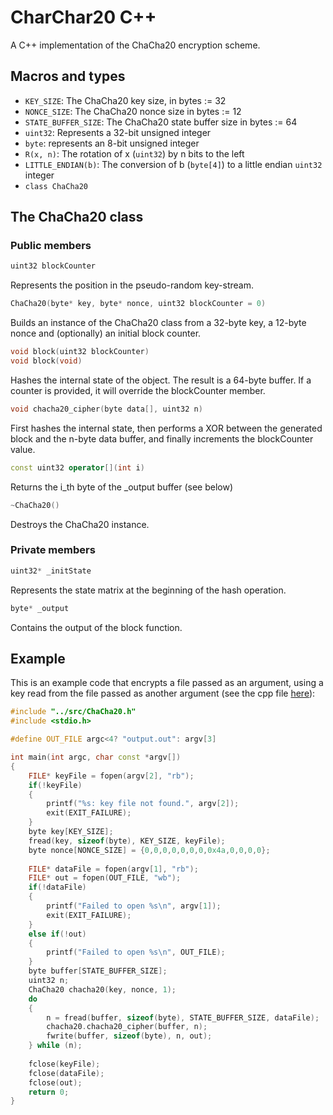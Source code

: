 # CharChar20 C++

A C++ implementation of the ChaCha20 encryption scheme.

##  Macros and types

- `KEY_SIZE`: The ChaCha20 key size, in bytes := 32
- `NONCE_SIZE`: The ChaCha20 nonce size in bytes := 12
- `STATE_BUFFER_SIZE`: The ChaCha20 state buffer size in bytes := 64
- `uint32`: Represents a 32-bit unsigned integer
- `byte`: represents an 8-bit unsigned integer
- `R(x, n)`: The rotation of x (`uint32`) by n bits to the left
- `LITTLE_ENDIAN(b)`: The conversion of b (`byte[4]`) to a little endian `uint32` integer
- `class ChaCha20`

## The ChaCha20 class

### Public members

```C++
uint32 blockCounter
```
Represents the position in the pseudo-random key-stream.
```C++
ChaCha20(byte* key, byte* nonce, uint32 blockCounter = 0)
```
Builds an instance of the ChaCha20 class from a 32-byte key, a 12-byte nonce and (optionally) an initial block counter.
```C++
void block(uint32 blockCounter)
void block(void)
```
Hashes the internal state of the object. The result is a 64-byte buffer. If a counter is provided, it will override the blockCounter member.
```C++
void chacha20_cipher(byte data[], uint32 n)
```
First hashes the internal state, then performs a XOR between the generated block and the n-byte data buffer, and finally increments the blockCounter value.
```C++
const uint32 operator[](int i)
```
Returns the i_th byte of the _output buffer (see below)
```C++
~ChaCha20()
```
Destroys the ChaCha20 instance.

### Private members

```C++
uint32* _initState
```
Represents the state matrix at the beginning of the hash operation.
```C++
byte* _output
```
Contains the output of the block function.

## Example

This is an example code that encrypts a file passed as an argument, using a key read from the file passed as another argument (see the cpp file [here](tests/test2.cpp)):
```C++
#include "../src/ChaCha20.h"
#include <stdio.h>

#define OUT_FILE argc<4? "output.out": argv[3]

int main(int argc, char const *argv[])
{
    FILE* keyFile = fopen(argv[2], "rb");
    if(!keyFile)
    {
        printf("%s: key file not found.", argv[2]);
        exit(EXIT_FAILURE);
    }
    byte key[KEY_SIZE];
    fread(key, sizeof(byte), KEY_SIZE, keyFile);
    byte nonce[NONCE_SIZE] = {0,0,0,0,0,0,0,0x4a,0,0,0,0};
    
    FILE* dataFile = fopen(argv[1], "rb");
    FILE* out = fopen(OUT_FILE, "wb");
    if(!dataFile)
    {
        printf("Failed to open %s\n", argv[1]);
        exit(EXIT_FAILURE);
    }
    else if(!out)
    {
        printf("Failed to open %s\n", OUT_FILE);
    }
    byte buffer[STATE_BUFFER_SIZE];
    uint32 n;
    ChaCha20 chacha20(key, nonce, 1);
    do
    {
        n = fread(buffer, sizeof(byte), STATE_BUFFER_SIZE, dataFile);
        chacha20.chacha20_cipher(buffer, n);
        fwrite(buffer, sizeof(byte), n, out);
    } while (n);
    
    fclose(keyFile);
    fclose(dataFile);
    fclose(out);
    return 0;
}
```